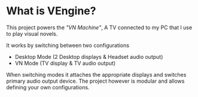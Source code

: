 # What is VEngine?
This project powers the *"VN Machine"*, A TV connected to my PC that I use to play visual novels.

It works by switching between two configurations
- Desktop Mode (2 Desktop displays & Headset audio output)
- VN Mode (TV display & TV audio output)

When switching modes it attaches the appropriate displays and switches primary audio output device.
The project however is modular and allows defining your own configurations.